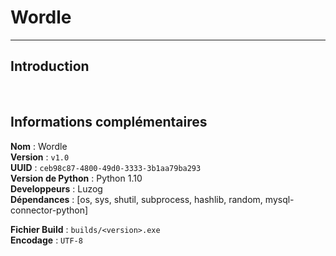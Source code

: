 # Wordle

---

## Introduction



<br>

## Informations complémentaires

__**Nom**__ : Wordle<br>
__**Version**__ : `v1.0`<br>
__**UUID**__ : `ceb98c87-4800-49d0-3333-3b1aa79ba293`<br>
__**Version de Python**__ : Python 1.10<br>
__**Developpeurs**__ : Luzog<br>
__**Dépendances**__ : [os, sys, shutil, subprocess, hashlib, random, mysql-connector-python]

__**Fichier Build**__ : `builds/<version>.exe`<br>
__**Encodage**__ : `UTF-8`

<br>
